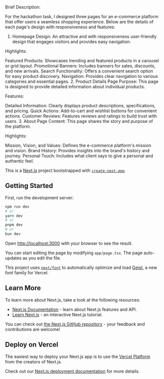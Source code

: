 Brief Description:

For the hackathon task, I designed three pages for an e-commerce platform that offer users a seamless shopping experience. Below are the details of each page's design with responsiveness and features:

1. Homepage
Design:
An attractive and with responsiveness user-friendly design that engages visitors and provides easy navigation.

Highlights:

Featured Products: Showcases trending and featured products in a carousel or grid layout.
Promotional Banners: Includes banners for sales, discounts, and new arrivals.
Search Functionality: Offers a convenient search option for easy product discovery.
Navigation: Provides clear navigation to various categories and essential pages.
2. Product Details Page
Purpose:
This page is designed to provide detailed information about individual products.

Features:

Detailed Information: Clearly displays product descriptions, specifications, and pricing.
Quick Actions: Add-to-cart and wishlist buttons for convenient actions.
Customer Reviews: Features reviews and ratings to build trust with users.
3. About Page
Content:
This page shares the story and purpose of the platform.

Highlights:

Mission, Vision, and Values: Defines the e-commerce platform's mission and vision.
Brand History: Provides insights into the brand's history and journey.
Personal Touch: Includes what client says to give a personal and authentic feel.




This is a [Next.js](https://nextjs.org) project bootstrapped with [`create-next-app`](https://nextjs.org/docs/app/api-reference/cli/create-next-app).

## Getting Started

First, run the development server:

```bash
npm run dev
# or
yarn dev
# or
pnpm dev
# or
bun dev
```

Open [http://localhost:3000](http://localhost:3000) with your browser to see the result.

You can start editing the page by modifying `app/page.tsx`. The page auto-updates as you edit the file.

This project uses [`next/font`](https://nextjs.org/docs/app/building-your-application/optimizing/fonts) to automatically optimize and load [Geist](https://vercel.com/font), a new font family for Vercel.

## Learn More

To learn more about Next.js, take a look at the following resources:

- [Next.js Documentation](https://nextjs.org/docs) - learn about Next.js features and API.
- [Learn Next.js](https://nextjs.org/learn) - an interactive Next.js tutorial.

You can check out [the Next.js GitHub repository](https://github.com/vercel/next.js) - your feedback and contributions are welcome!

## Deploy on Vercel

The easiest way to deploy your Next.js app is to use the [Vercel Platform](https://vercel.com/new?utm_medium=default-template&filter=next.js&utm_source=create-next-app&utm_campaign=create-next-app-readme) from the creators of Next.js.

Check out our [Next.js deployment documentation](https://nextjs.org/docs/app/building-your-application/deploying) for more details.
